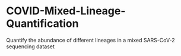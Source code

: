# COVID-Mixed-Lineage-Quantification
Quantify the abundance of different lineages in a mixed SARS-CoV-2 sequencing dataset

